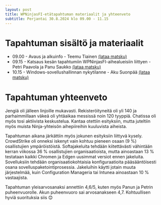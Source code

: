 ```yaml
---
layout: post
title: WPNinjasFI-etätapahtuman materiaalit ja yhteenveto
subtitle: Perjantai 30.8.2024 klo 09.00 - 11.15
--- 
```

# Tapahtuman sisältö ja materiaalit
- 09.00 - Avaus ja alkuinfo - Teemu Tiainen [(lataa matsku)](../assets/Tapahtumien_materiaalit/20240830-Remote/1_Teemu_alkuinfo.pdf)
- 09.15 - Katsaus kesän tapahtumiin WPNinjasFI-aihealueisiin liittyen - Petri Paavola ja Panu Saukko [(lataa matsku)](../assets/Tapahtumien_materiaalit/20240830-Remote/2_Panu_Petri_Ajankohtaista.pdf)
- 10.15 - Windows-sovellushallinnan nykytilanne - Aku Suonpää [(lataa matsku)](../assets/Tapahtumien_materiaalit/20240830-Remote/3_Teemu_Aku_Windows-sovellushallinta.pdf)

# Tapahtuman yhteenveto
Jengiä oli jälleen linjoille mukavasti. Rekisteröityneitä oli yli 140 ja parhaimmillaan väkeä oli yhtäaikaa messissä noin 120 tyyppiä. Chatissa oli myös tosi aktiivista keskustelua. Kantaa otettiin esityksiin, mutta juteltiin myös muista Ninja-yhteisön aihepiireihin kuuluvista aiheista.

Tapahtuman aikana järkättiin myös jokunen esityksiin liittyvä kysely. CrowdStrike oli onneksi iskenyt vain kohtuu pieneen osaan (9 %) osallistujien ympäröistöistä. Softajakeluita tehdään kiitettävästi vähintään kerran viikossa 36 % osallistujien organisaatioista, mutta ainoastaan 13 % testataan kaikki Chromen ja Edgen uusimmat versiot ennen jakeluita. Sovelluksiin tehdään organisaatiokohtaisia konfiguraatioita pääsääntöisesti osana sovelluspaketointiprosessia. Jakeluihin käytti jotain muuta järjestelmää, kuin Configuration Manageria tai Intunea ainoastaan 10 % vastaajista.

Tapahtuman yleisarvosanaksi annettiin 4,6/5, kuten myös Panun ja Petrin puheenvuorolle. Akun puheenvuoro sai arvosanakseen 4,7. Kohtuullisen hyviä suorituksia siis 😊
